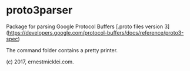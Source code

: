 # proto3parser

Package for parsing Google Protocol Buffers [.proto files version 3] (https://developers.google.com/protocol-buffers/docs/reference/proto3-spec)

The command folder contains a pretty printer.

(c) 2017, ernestmicklei.com.